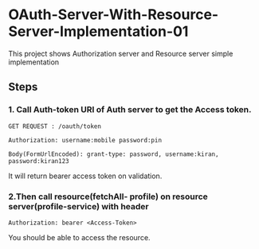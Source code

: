 # OAuth-Server-With-Resource-Server-Implementation-01
This project shows Authorization server and Resource server simple implementation

## Steps

### 1. Call Auth-token URI of Auth server to get the Access token.

    
    GET REQUEST : /oauth/token

    Authorization: username:mobile password:pin

    Body(FormUrlEncoded): grant-type: password, username:kiran, password:kiran123
    

It will return bearer access token on validation.

### 2.Then call resource(fetchAll- profile) on resource server(profile-service) with header 

    Authorization: bearer <Access-Token>

You should be able to access the resource.
